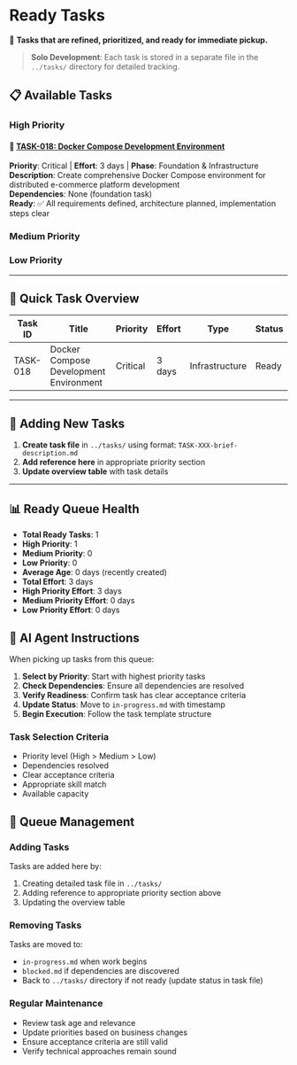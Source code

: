 # Ready Tasks

🎯 **Tasks that are refined, prioritized, and ready for immediate pickup.**

> **Solo Development**: Each task is stored in a separate file in the `../tasks/` directory for detailed tracking.

## 📋 Available Tasks

### High Priority

#### 🐳 [TASK-018: Docker Compose Development Environment](../tasks/TASK-018-docker-compose-development-environment.md)
**Priority**: Critical | **Effort**: 3 days | **Phase**: Foundation & Infrastructure  
**Description**: Create comprehensive Docker Compose environment for distributed e-commerce platform development  
**Dependencies**: None (foundation task)  
**Ready**: ✅ All requirements defined, architecture planned, implementation steps clear

### Medium Priority

### Low Priority  

---

## 🎯 Quick Task Overview

| Task ID | Title | Priority | Effort | Type | Status |
|---------|-------|----------|--------|------|--------|
| TASK-018 | Docker Compose Development Environment | Critical | 3 days | Infrastructure | Ready |

---

## 📝 Adding New Tasks

1. **Create task file** in `../tasks/` using format: `TASK-XXX-brief-description.md`
2. **Add reference here** in appropriate priority section
3. **Update overview table** with task details

---

## 📊 Ready Queue Health

- **Total Ready Tasks**: 1
- **High Priority**: 1
- **Medium Priority**: 0
- **Low Priority**: 0
- **Average Age**: 0 days (recently created)
- **Total Effort**: 3 days
- **High Priority Effort**: 3 days
- **Medium Priority Effort**: 0 days
- **Low Priority Effort**: 0 days

## 🤖 AI Agent Instructions

When picking up tasks from this queue:

1. **Select by Priority**: Start with highest priority tasks
2. **Check Dependencies**: Ensure all dependencies are resolved
3. **Verify Readiness**: Confirm task has clear acceptance criteria
4. **Update Status**: Move to `in-progress.md` with timestamp
5. **Begin Execution**: Follow the task template structure

### Task Selection Criteria
- Priority level (High > Medium > Low)
- Dependencies resolved
- Clear acceptance criteria
- Appropriate skill match
- Available capacity

## 🔄 Queue Management

### Adding Tasks
Tasks are added here by:
1. Creating detailed task file in `../tasks/`
2. Adding reference to appropriate priority section above
3. Updating the overview table

### Removing Tasks
Tasks are moved to:
- `in-progress.md` when work begins
- `blocked.md` if dependencies are discovered
- Back to `../tasks/` directory if not ready (update status in task file)

### Regular Maintenance
- Review task age and relevance
- Update priorities based on business changes
- Ensure acceptance criteria are still valid
- Verify technical approaches remain sound
